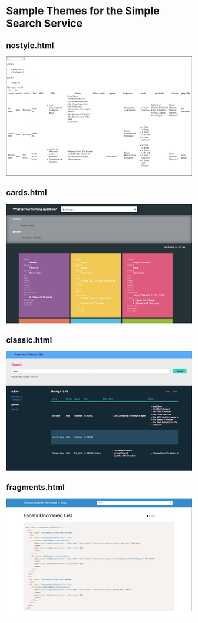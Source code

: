 # Sample Themes for the Simple Search Service
  
  
## nostyle.html

![nostyle](img/nostyle-sm.png)
  
  
## cards.html

![cards](img/cards-sm.png)
  
  
## classic.html

![classic](img/classic-sm.png)
  
  
## fragments.html

![fragments](img/fragments-sm.png)
  
  